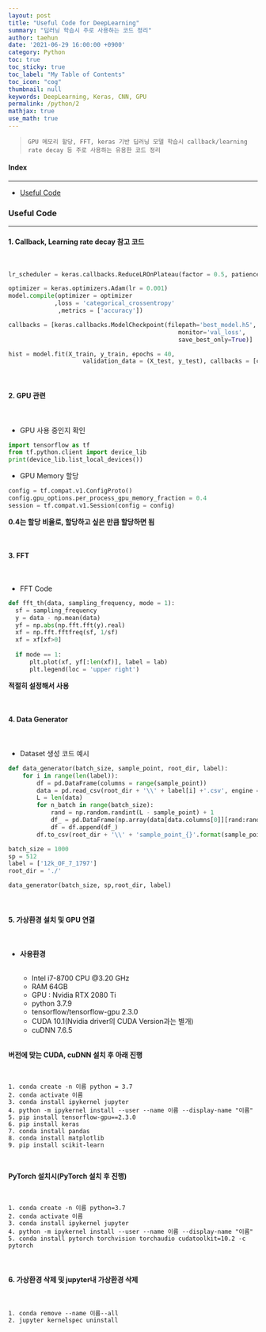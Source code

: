 ```yaml
---
layout: post
title: "Useful Code for DeepLearning"
summary: "딥러닝 학습시 주로 사용하는 코드 정리"
author: taehun
date: '2021-06-29 16:00:00 +0900'
category: Python
toc: true
toc_sticky: true
toc_label: "My Table of Contents"
toc_icon: "cog"
thumbnail: null
keywords: DeepLearning, Keras, CNN, GPU
permalink: /python/2
mathjax: true
use_math: true
---
```


> `GPU 메모리 할당, FFT, keras 기반 딥러닝 모델 학습시 callback/learning rate decay 등 주로 사용하는 유용한 코드 정리
`

#### Index
---

- [Useful Code](#useful-code)

### Useful Code
---

#### **1. Callback, Learning rate decay 참고 코드**

<br>

  ```python
  lr_scheduler = keras.callbacks.ReduceLROnPlateau(factor = 0.5, patience = 5)

  optimizer = keras.optimizers.Adam(lr = 0.001)
  model.compile(optimizer = optimizer
               ,loss = 'categorical_crossentropy'
                ,metrics = ['accuracy'])

  callbacks = [keras.callbacks.ModelCheckpoint(filepath='best_model.h5',
                                                  monitor='val_loss',
                                                  save_best_only=True)]
  ```
  
  ```python
  hist = model.fit(X_train, y_train, epochs = 40,
                       validation_data = (X_test, y_test), callbacks = [callbacks, lr_scheduler])
  ```

<br>

#### **2. GPU 관련**

<br>

  - GPU 사용 중인지 확인

  ```python
  import tensorflow as tf
  from tf.python.client import device_lib
  print(device_lib.list_local_devices())  
  ```
  
  - GPU Memory 할당

  ```python
  config = tf.compat.v1.ConfigProto()
  config.gpu_options.per_process_gpu_memory_fraction = 0.4
  session = tf.compat.v1.Session(config = config)
  ```
  
   **0.4는 할당 비율로, 할당하고 싶은 만큼 할당하면 됨**
 
 <br>
  
#### **3. FFT**
  
  <br>
  
  - FFT Code

  ```python
  def fft_th(data, sampling_frequency, mode = 1):
    sf = sampling_frequency
    y = data - np.mean(data)
    yf = np.abs(np.fft.fft(y).real)
    xf = np.fft.fftfreq(sf, 1/sf)
    xf = xf[xf>0]
    
    if mode == 1:
        plt.plot(xf, yf[:len(xf)], label = lab)
        plt.legend(loc = 'upper right')
  ```
   **적절히 설정해서 사용**
   
   <br>
   
#### **4. Data Generator**

 <br>
 
  - Dataset 생성 코드 예시

  ```python
  def data_generator(batch_size, sample_point, root_dir, label):
      for i in range(len(label)):
          df = pd.DataFrame(columns = range(sample_point))
          data = pd.read_csv(root_dir + '\\' + label[i] +'.csv', engine = 'python', header = None)
          L = len(data)
          for n_batch in range(batch_size):
              rand = np.random.randint(L - sample_point) + 1
              df_ = pd.DataFrame(np.array(data[data.columns[0]][rand:rand + sample_point]).reshape(1,sample_point))
              df = df.append(df_)
          df.to_csv(root_dir + '\\' + 'sample_point_{}'.format(sample_point) + '\\' + '{}.csv'.format(i), header = None, index = None)
  
  batch_size = 1000
  sp = 512
  label = ['12k_OF_7_1797']
  root_dir = './'
  
  data_generator(batch_size, sp,root_dir, label)
  ```
  
  <br>
  
#### **5. 가상환경 설치 및 GPU 연결**

  <br>

- **사용환경**<br><br>
  - Intel i7-8700 CPU @3.20 GHz
  - RAM 64GB
  - GPU : Nvidia RTX 2080 Ti
  - python 3.7.9
  - tensorflow/tensorflow-gpu 2.3.0
  - CUDA 10.1(Nvidia driver의 CUDA Version과는 별개)
  - cuDNN 7.6.5

  <br>

**버전에 맞는 CUDA, cuDNN 설치 후 아래 진행**
  
  <br>

  ```
  1. conda create -n 이름 python = 3.7
  2. conda activate 이름
  3. conda install ipykernel jupyter
  4. python -m ipykernel install --user --name 이름 --display-name "이름"
  5. pip install tensorflow-gpu==2.3.0
  6. pip install keras
  7. conda install pandas
  8. conda install matplotlib
  9. pip install scikit-learn
  ```
  
  <br>
  
  **PyTorch 설치시(PyTorch 설치 후 진행)**

  <br>
  
  ```
  1. conda create -n 이름 python=3.7
  2. conda activate 이름
  3. conda install ipykernel jupyter
  4. python -m ipykernel install --user --name 이름 --display-name "이름"
  5. conda install pytorch torchvision torchaudio cudatoolkit=10.2 -c pytorch
  ```
  
  <br>

#### **6. 가상환경 삭제 및 jupyter내 가상환경 삭제**

  <br>

  ```
  1. conda remove --name 이름--all
  2. jupyter kernelspec uninstall 
  ```
